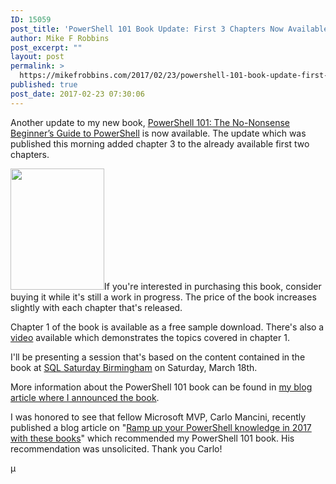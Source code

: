 ```yaml
---
ID: 15059
post_title: 'PowerShell 101 Book Update: First 3 Chapters Now Available'
author: Mike F Robbins
post_excerpt: ""
layout: post
permalink: >
  https://mikefrobbins.com/2017/02/23/powershell-101-book-update-first-3-chapters-now-available/
published: true
post_date: 2017-02-23 07:30:06
---
```

Another update to my new book, <a href="https://leanpub.com/powershell101" target="_blank">PowerShell 101: The No-Nonsense Beginner’s Guide to PowerShell</a> is now available. The update which was published this morning added chapter 3 to the already available first two chapters.

<a href="https://leanpub.com/powershell101" target="_blank"><img class="alignleft size-full wp-image-14969" src="http://mikefrobbins.com/wp-content/uploads/2017/01/powershell101-150x194.png" alt="" width="150" height="194" /></a>If you're interested in purchasing this book, consider buying it while it's still a work in progress. The price of the book increases slightly with each chapter that's released.

Chapter 1 of the book is available as a free sample download. There's also a <a href="http://mikefrobbins.com/2017/02/02/video-powershell-101-the-no-nonsense-beginners-guide-to-powershell/" target="_blank">video</a> available which demonstrates the topics covered in chapter 1.

I'll be presenting a session that's based on the content contained in the book at <a href="http://www.sqlsaturday.com/593/eventhome.aspx" target="_blank">SQL Saturday Birmingham</a> on Saturday, March 18th.

More information about the PowerShell 101 book can be found in <a href="http://mikefrobbins.com/2017/01/26/announcing-a-new-book-powershell-101-the-no-nonsense-beginners-guide-to-powershell/" target="_blank">my blog article where I announced the book</a>.

I was honored to see that fellow Microsoft MVP, Carlo Mancini, recently published a blog article on "<a href="http://www.happysysadm.com/2017/02/ramp-up-your-powershell-knowledge-in.html" target="_blank">Ramp up your PowerShell knowledge in 2017 with these books</a>" which recommended my PowerShell 101 book. His recommendation was unsolicited. Thank you Carlo!

µ
